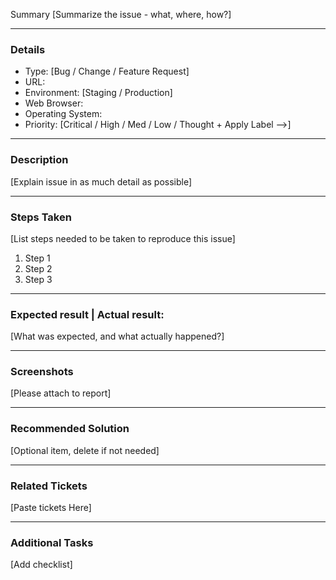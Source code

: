 Summary
[Summarize the issue - what, where, how?]

-------
### Details

- Type: [Bug / Change / Feature Request]
- URL:
- Environment: [Staging / Production]
- Web Browser:
- Operating System:
- Priority: [Critical / High / Med / Low / Thought + Apply Label -->]

-----
### Description
[Explain issue in as much detail as possible]

-------
### Steps Taken
[List steps needed to be taken to reproduce this issue]

1. Step 1
2. Step 2
3. Step 3

------
### Expected result | Actual result:
[What was expected, and what actually happened?]

----
### Screenshots
[Please attach to report]

------
### Recommended Solution
[Optional item, delete if not needed]

------
### Related Tickets
[Paste tickets Here]

-----
### Additional Tasks
[Add checklist]
